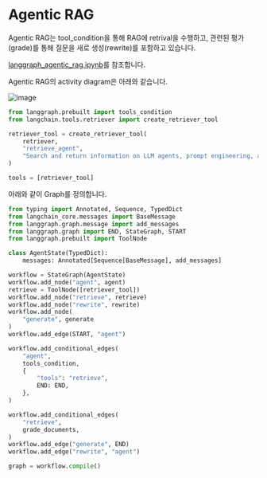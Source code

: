 # Agentic RAG

Agentic RAG는 tool_condition을 통해 RAG에 retrival을 수행하고, 관련된 평가(grade)를 통해 질문을 새로 생성(rewrite)를 포함하고 있습니다.

[langgraph_agentic_rag.ipynb](https://github.com/langchain-ai/langgraph/blob/main/examples/rag/langgraph_agentic_rag.ipynb)를 참조합니다.

Agentic RAG의 activity diagram은 아래와 같습니다. 

![image](https://github.com/user-attachments/assets/a7371a2e-59b6-4806-a2e4-14bf75560cb1)

```python
from langgraph.prebuilt import tools_condition
from langchain.tools.retriever import create_retriever_tool

retriever_tool = create_retriever_tool(
    retriever,
    "retrieve_agent",
    "Search and return information on LLM agents, prompt engineering, and adversarial attacks on LLMs.",
)

tools = [retriever_tool]
```

아래와 같이 Graph를 정의합니다. 

```python
from typing import Annotated, Sequence, TypedDict
from langchain_core.messages import BaseMessage
from langgraph.graph.message import add_messages
from langgraph.graph import END, StateGraph, START
from langgraph.prebuilt import ToolNode

class AgentState(TypedDict):
    messages: Annotated[Sequence[BaseMessage], add_messages]

workflow = StateGraph(AgentState)
workflow.add_node("agent", agent)
retrieve = ToolNode([retriever_tool])
workflow.add_node("retrieve", retrieve)
workflow.add_node("rewrite", rewrite)
workflow.add_node(
    "generate", generate
)  
workflow.add_edge(START, "agent")

workflow.add_conditional_edges(
    "agent",
    tools_condition,
    {
        "tools": "retrieve",
        END: END,
    },
)

workflow.add_conditional_edges(
    "retrieve",
    grade_documents,
)
workflow.add_edge("generate", END)
workflow.add_edge("rewrite", "agent")

graph = workflow.compile()
```

